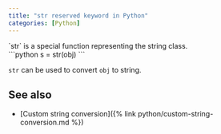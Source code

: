 ```yaml
---
title: "str reserved keyword in Python"
categories: [Python]
---
```


<div markdown="1" class="ans">
`str` is a special function representing the string class.
</div>

<div markdown="1" class="ans">
```python
s = str(obj)
```
</div>

`str` can be used to convert `obj` to string.

## See also

- [Custom string conversion]({% link python/custom-string-conversion.md %})
